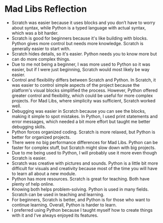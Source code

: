 # Mad Libs Reflection
- Scratch was easier because it uses blocks and you don’t have to worry about syntax, while Python is a
typed language with actual syntax, which was a bit harder.
- Scratch is good for beginners because it's like building with blocks. Python gives more control but needs
more knowledge. Scratch is generally easier to start with.
- Scratch hides details, so it's easier. Python needs you to know more but can do more complex things.
- Due to me not being a beginner, I was more used to Python so it was easier, but if I were just beginning,
Scratch would most likely be way easier.
- Control and flexibility differs between Scratch and Python. In Scratch, it was easier to control simple
aspects of the project because the platform's visual blocks simplified the process. However, Python
offered greater control and flexibility, which could be useful for more complex projects. For Mad Libs,
where simplicity was sufficient, Scratch worked well.
- Debugging was easier in Scratch because you can see the blocks, making it simple to spot mistakes. In
Python, I used print statements and error messages, which needed a bit more effort but taught me better
debugging skills.
- Python forces organized coding. Scratch is more relaxed, but Python is better for organized projects.
- There were no big performance differences for Mad Libs. Python can be faster for complex stuff, but
Scratch might slow down with big projects.
- Due to me being used to Python, I will probably use it more even though Scratch is easier.
- Scratch was creative with pictures and sounds. Python is a little bit more difficult for visuals and creativity
because most of the time you will have to learn all about a new module.
- Python has more resources. Scratch is great for teaching. Both have plenty of help online.
- Knowing both helps problem-solving. Python is used in many fields. Scratch can be used in teaching and
learning.
- For beginners, Scratch is better, and Python is for those who want to continue learning. Overall, Python is
harder to learn.
- I preferred using Python because I taught myself how to create things with it and I’ve always enjoyed its
features.
